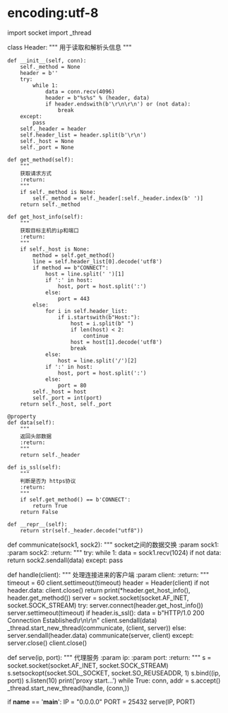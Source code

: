 # encoding:utf-8
import socket
import _thread


class Header:
    """
    用于读取和解析头信息
    """

    def __init__(self, conn):
        self._method = None
        header = b''
        try:
            while 1:
                data = conn.recv(4096)
                header = b"%s%s" % (header, data)
                if header.endswith(b'\r\n\r\n') or (not data):
                    break
        except:
            pass
        self._header = header
        self.header_list = header.split(b'\r\n')
        self._host = None
        self._port = None

    def get_method(self):
        """
        获取请求方式
        :return:
        """
        if self._method is None:
            self._method = self._header[:self._header.index(b' ')]
        return self._method

    def get_host_info(self):
        """
        获取目标主机的ip和端口
        :return:
        """
        if self._host is None:
            method = self.get_method()
            line = self.header_list[0].decode('utf8')
            if method == b"CONNECT":
                host = line.split(' ')[1]
                if ':' in host:
                    host, port = host.split(':')
                else:
                    port = 443
            else:
                for i in self.header_list:
                    if i.startswith(b"Host:"):
                        host = i.split(b" ")
                        if len(host) < 2:
                            continue
                        host = host[1].decode('utf8')
                        break
                else:
                    host = line.split('/')[2]
                if ':' in host:
                    host, port = host.split(':')
                else:
                    port = 80
            self._host = host
            self._port = int(port)
        return self._host, self._port

    @property
    def data(self):
        """
        返回头部数据
        :return:
        """
        return self._header

    def is_ssl(self):
        """
        判断是否为 https协议
        :return:
        """
        if self.get_method() == b'CONNECT':
            return True
        return False

    def __repr__(self):
        return str(self._header.decode("utf8"))


def communicate(sock1, sock2):
    """
    socket之间的数据交换
    :param sock1:
    :param sock2:
    :return:
    """
    try:
        while 1:
            data = sock1.recv(1024)
            if not data:
                return
            sock2.sendall(data)
    except:
        pass


def handle(client):
    """
    处理连接进来的客户端
    :param client:
    :return:
    """
    timeout = 60
    client.settimeout(timeout)
    header = Header(client)
    if not header.data:
        client.close()
        return
    print(*header.get_host_info(), header.get_method())
    server = socket.socket(socket.AF_INET, socket.SOCK_STREAM)
    try:
        server.connect(header.get_host_info())
        server.settimeout(timeout)
        if header.is_ssl():
            data = b"HTTP/1.0 200 Connection Established\r\n\r\n"
            client.sendall(data)
            _thread.start_new_thread(communicate, (client, server))
        else:
            server.sendall(header.data)
        communicate(server, client)
    except:
        server.close()
        client.close()


def serve(ip, port):
    """
    代理服务
    :param ip:
    :param port:
    :return:
    """
    s = socket.socket(socket.AF_INET, socket.SOCK_STREAM)
    s.setsockopt(socket.SOL_SOCKET, socket.SO_REUSEADDR, 1)
    s.bind((ip, port))
    s.listen(10)
    print('proxy start...')
    while True:
        conn, addr = s.accept()
        _thread.start_new_thread(handle, (conn,))


if __name__ == '__main__':
    IP = "0.0.0.0"
    PORT = 25432
    serve(IP, PORT)
